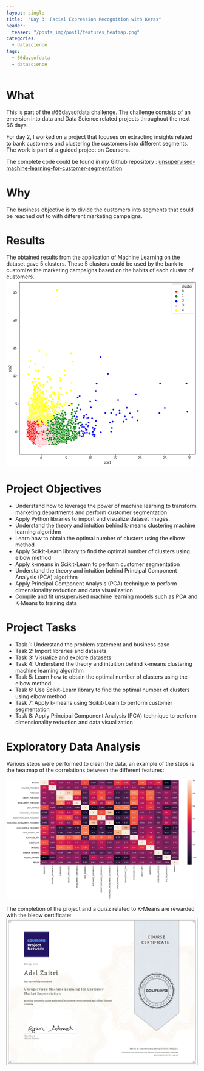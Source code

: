 ```yaml
---
layout: single
title:  "Day 3: Facial Expression Recognition with Keras"
header:
  teaser: "/posts_img/post1/features_heatmap.png"
categories: 
  - datascience
tags:
  - 66daysofdata
  - datascience
---
```

What
======
This is part of the #66daysofdata challenge. The challenge consists of an emersion into data and Data Science related projects throughout the next 66 days.

For day 2, I worked on a project that focuses on extracting insights related to bank customers and clustering the customers into different segments. The work is part of a guided project on Coursera.

The complete code could be found in my Github repository : 
[unsupervised-machine-learning-for-customer-segmentation](https://github.com/adelzaitri/unsupervised-machine-learning-for-customer-segmentation) 

Why
======
The business objective is to divide the customers into segments that could be reached out to with different marketing campaigns.


Results
========
The obtained results from the application of Machine Learning on the dataset gave 5 clusters. These 5 clusters could be used by the bank to customize the marketing campaigns based on the habits of each cluster of customers.
![Clusters](/images/posts_img/post1/clusters.png)


Project Objectives
===========
* Understand how to leverage the power of machine learning to transform marketing departments and perform customer segmentation
* Apply Python libraries to import and visualize dataset images.
* Understand the theory and intuition behind k-means clustering machine learning algorithm
* Learn how to obtain the optimal number of clusters using the elbow method
* Apply Scikit-Learn library to find the optimal number of clusters using elbow method
* Apply k-means in Scikit-Learn to perform customer segmentation
* Understand the theory and intuition behind Principal Component Analysis (PCA) algorithm
* Apply Principal Component Analysis (PCA) technique to perform dimensionality reduction and data visualization
* Compile and fit unsupervised machine learning models such as PCA and K-Means to training data

Project Tasks
===========

* Task 1: Understand the problem statement and business case    
* Task 2: Import libraries and datasets    
* Task 3: Visualize and explore datasets    
* Task 4: Understand the theory and intuition behind k-means clustering machine learning algorithm    
* Task 5: Learn how to obtain the optimal number of clusters using the elbow method    
* Task 6: Use Scikit-Learn library to find the optimal number of clusters using elbow method    
* Task 7: Apply k-means using Scikit-Learn to perform customer segmentation    
* Task 8: Apply Principal Component Analysis (PCA) technique to perform dimensionality reduction and data visualization  


Exploratory Data Analysis
===========
Various steps were performed to clean the data, an example of the steps is the heatmap of the correlations between the different features:

![Features Heatmap](/images/posts_img/post1/features_heatmap.png)


The completion of the project and a quizz related to K-Means are rewarded with the bleow certificate:
![coursera certificate](/images/posts_img/post1/coursera_project_market_segmentation_ml.jpg)